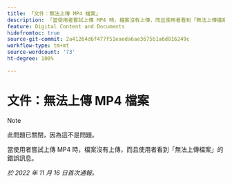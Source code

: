 ```yaml
---
title: 「文件：無法上傳 MP4 檔案」
description: 「當使用者嘗試上傳 MP4 時，檔案沒有上傳，而且使用者看到「無法上傳檔案」的錯誤訊息。」
feature: Digital Content and Documents
hidefromtoc: true
source-git-commit: 2a41264d6f477f51eaeda6ae3675b1a6d816249c
workflow-type: tm+mt
source-wordcount: '73'
ht-degree: 100%

---
```



# 文件：無法上傳 MP4 檔案

>[!NOTE]
>
>此問題已關閉，因為這不是問題。

當使用者嘗試上傳 MP4 時，檔案沒有上傳，而且使用者看到「無法上傳檔案」的錯誤訊息。

_於 2022 年 11 月 16 日首次通報。_


